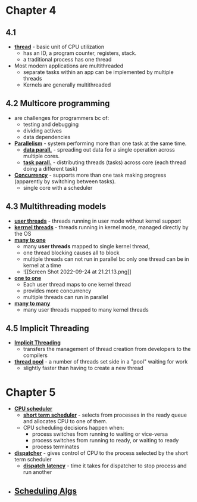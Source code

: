 # Chapter 4
## 4.1
- <strong><u>thread</u></strong> - basic unit of CPU utilization 
	- has an ID, a program counter, registers, stack.
	- a traditional process has one thread
- Most modern applications are multithreaded
	- separate tasks within an app can be implemented by multiple threads
	- Kernels are generally multithreaded

## 4.2 Multicore programming
- are challenges for programmers bc of:
	- testing and debugging
	- dividing actives 
	- data dependencies
- <strong><u>Parallelism</u></strong> - system performing more than one task at the same time.
	- <strong><u>data parall.</u></strong> - spreading out data for a single operation across multiple cores.
	- <strong><u>task parall.</u></strong> - distributing threads (tasks) across core (each thread doing a different task)
- <strong><u>Concurrency</u></strong> - supports more than one task making progress (apparently by switching between tasks).
	- single core with a scheduler

## 4.3 Multithreading models
- <strong><u>user threads</u></strong> - threads running in user mode without kernel support
- <strong><u>kerrnel threads</u></strong> - threads running in kernel mode, managed directly by the OS
- <strong><u>many to one</u></strong>
	- many <strong>user threads</strong> mapped to single kernel thread,
	- one thread blocking causes all to block
	- multiple threads can not run in parallel bc only one thread can be in kernel at a time
	- ![[Screen Shot 2022-09-24 at 21.21.13.png]]
- <strong><u>one to one</u></strong>
	- Each user thread maps to one kernel thread
	- provides more concurrency
	- multiple threads can run in parallel
- <strong><u>many to many</u></strong>
	- many user threads mapped to many kernel threads

## 4.5 Implicit Threading
- <strong><u> Implicit Threading</u></strong>
	- transfers the management of thread creation from developers to the compilers
- <strong><u>thread pool</u></strong> - a number of threads set side in a "pool" waiting for work
	- slightly faster than having to create a new thread


# Chapter 5
- <strong><u>CPU scheduler</u></strong>
	- <strong><u>short term scheduler</u></strong> - selects from processes in the ready queue and allocates CPU to one of them.
	- CPU scheduling decisions happen when:
		- process switches from running to waiting or vice-versa
		- process switches from running to ready, or waiting to ready
		- process terminates
- <strong><u>dispatcher</u></strong> - gives control of CPU to the process selected by the short term scheduler
	- <strong><u>dispatch latency</u></strong> - time it takes for dispatcher to stop process and run another
- <strong><u>Scheduling Algs</u></strong>
	-